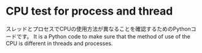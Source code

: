 # CPU test for process and thread
スレッドとプロセスでCPUの使用方法が異なることを確認するためのPythonコードです。
It is a Python code to make sure that the method of use of the CPU is different in threads and processes.
